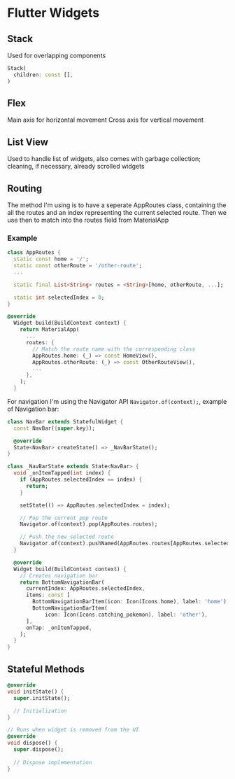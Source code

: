 # Flutter Widgets
## Stack
Used for overlapping components
```dart
Stack(
  children: const [],
)
```

## Flex
Main axis for horizontal movement
Cross axis for vertical movement

## List View
Used to handle list of widgets, also comes with garbage collection; cleaning, if
necessary, already scrolled widgets

## Routing
The method I'm using is to have a seperate AppRoutes class, containing the all the routes
and an index representing the current selected route. Then we use then to match
into the routes field from MaterialApp

### Example
```dart
class AppRoutes {
  static const home = '/';
  static const otherRoute = '/other-route';
  ...

  static final List<String> routes = <String>[home, otherRoute, ...];

  static int selectedIndex = 0;
}
```

```dart
@override
  Widget build(BuildContext context) {
    return MaterialApp(
      ...
      routes: {
        // Match the route name with the corresponding class
        AppRoutes.home: (_) => const HomeView(),
        AppRoutes.otherRoute: (_) => const OtherRouteView(),
        ...
      },
    );
  }
```

For navigation I'm using the Navigator API `Navigator.of(context);`,
example of Navigation bar:
```dart
class NavBar extends StatefulWidget {
  const NavBar({super.key});

  @override
  State<NavBar> createState() => _NavBarState();
}

class _NavBarState extends State<NavBar> {
  void _onItemTapped(int index) {
    if (AppRoutes.selectedIndex == index) {
      return;
    }

    setState(() => AppRoutes.selectedIndex = index);

    // Pop the current pop route
    Navigator.of(context).pop(AppRoutes.routes);

    // Push the new selected route
    Navigator.of(context).pushNamed(AppRoutes.routes[AppRoutes.selectedIndex]);
  }

  @override
  Widget build(BuildContext context) {
    // Creates navigation bar
    return BottomNavigationBar(
      currentIndex: AppRoutes.selectedIndex,
      items: const [
        BottomNavigationBarItem(icon: Icon(Icons.home), label: 'home'),
        BottomNavigationBarItem(
            icon: Icon(Icons.catching_pokemon), label: 'other'),
      ],
      onTap: _onItemTapped,
    );
  }
}
```

## Stateful Methods
```dart
@override
void initState() {
  super.initState();

  // Initialization
}

// Runs when widget is removed from the UI
@override
void dispose() {
  super.dispose();
  
  // Dispose implementation
}
```